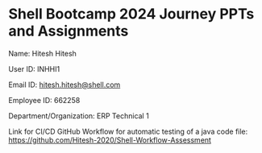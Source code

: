 # Shell Bootcamp 2024 Journey PPTs and Assignments

Name: Hitesh Hitesh

User ID: INHHI1

Email ID: hitesh.hitesh@shell.com

Employee ID: 662258

Department/Organization: ERP Technical 1

Link for CI/CD GitHub Workflow for automatic testing of a java code file: https://github.com/Hitesh-2020/Shell-Workflow-Assessment
